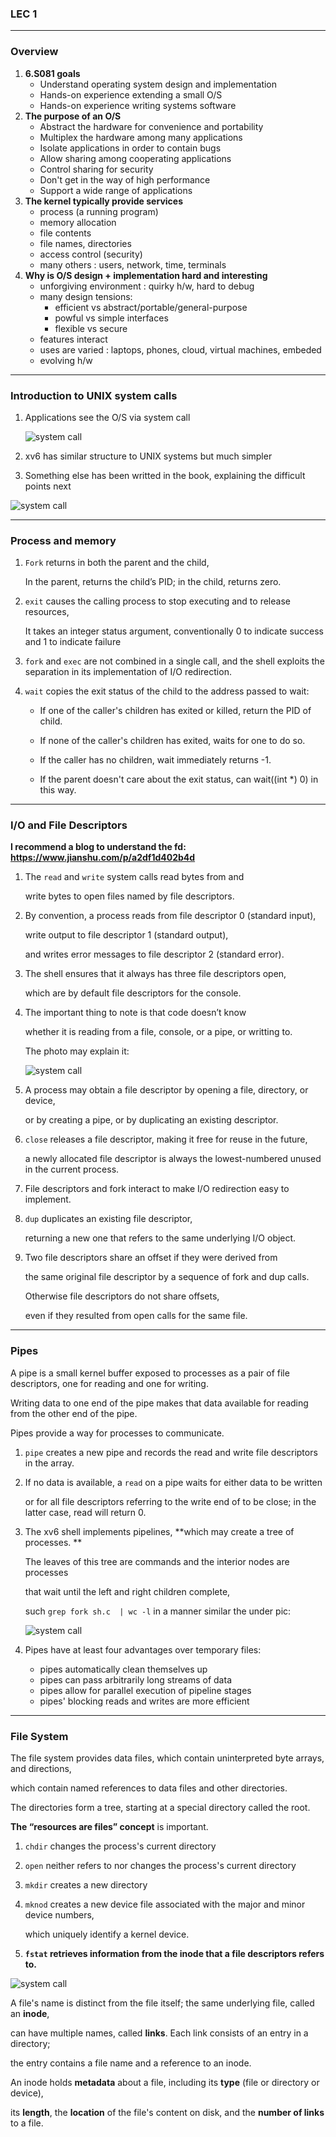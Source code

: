 ### LEC 1

----

### Overview

1. **6.S081 goals**
   * Understand operating system design and implementation
   * Hands-on experience extending a small O/S
   * Hands-on experience writing systems software
2. **The purpose of an O/S**
   * Abstract the hardware for convenience and portability
   * Multiplex the hardware among many applications
   * Isolate applications in order to contain bugs
   * Allow sharing among cooperating applications
   * Control sharing for security
   * Don't get in the way of high performance
   * Support a wide range of applications
3. **The kernel typically provide services**
   * process (a running program)
   * memory allocation
   * file contents
   * file names, directories
   * access control (security)
   * many others : users, network, time, terminals
4. **Why is O/S design + implementation hard and interesting**
   * unforgiving environment : quirky h/w, hard to debug
   * many design tensions:
     * efficient vs abstract/portable/general-purpose
     * powful vs simple interfaces
     * flexible vs secure
   * features interact
   * uses are varied : laptops, phones, cloud, virtual machines, embeded
   * evolving h/w

-----

### Introduction to UNIX system calls

1. Applications see the O/S via system call

    <img src="https://raw.githubusercontent.com/Eminem-x/Learning/main/OS/pic/kernel.png" alt="system call" style="max-width: 85%;">

2. xv6 has similar structure to UNIX systems but much simpler

3. Something else has been writted in the book, explaining the difficult points next

<img src="https://raw.githubusercontent.com/Eminem-x/Learning/main/OS/pic/system%20call.png" alt="system call" style="max-width: 100%;">

----

### Process and memory

1. `Fork` returns in both the parent and the child, 

   In the parent, returns the child’s PID; in the child, returns zero.

2. `exit` causes the calling process to stop executing and to release resources,

   It takes an integer status argument, conventionally 0 to indicate success and 1 to indicate failure

3. `fork` and `exec` are not combined in a single call,
   and the shell exploits the separation in its implementation of I/O redirection.

4. `wait` copies the exit status of the child to the address passed to wait:

   * If one of the caller's children has exited or killed, return the PID of child.

   * If none of the caller's children has exited, waits for one to do so.
   * If the caller has no children, wait immediately returns -1.
   * If the parent doesn't care about the exit status, can wait((int *) 0) in this way.

----

### I/O and File Descriptors

**I recommend a blog to understand the fd: https://www.jianshu.com/p/a2df1d402b4d**

1. The `read` and `write` system calls read bytes from and 

   write bytes to open files named by file descriptors.

2. By convention, a process reads from file descriptor 0 (standard input),

   write output to file descriptor 1 (standard output),

   and writes error messages to file descriptor 2 (standard error).

3. The shell ensures that it always has three file descriptors open,

   which are by default file descriptors for the console.

4. The important thing to note is that code doesn’t know 

   whether it is reading from a file, console, or a pipe, or writting to.

   The photo may explain it:

    <img src="https://raw.githubusercontent.com/Eminem-x/Learning/main/OS/pic/fd.png" alt="system call" style="max-width: 100%;">

5. A process may obtain a file descriptor by opening a file, directory, or device,

   or by creating a pipe, or by duplicating an existing descriptor.

6. `close` releases a file descriptor, making it free for reuse in the future,

   a newly allocated file descriptor is always the lowest-numbered unused in the current process.

7. File descriptors and fork interact to make I/O redirection easy to implement.

8. `dup` duplicates an existing file descriptor, 

   returning a new one that refers to the same underlying I/O object.

9. Two file descriptors share an offset if they were derived from 

   the same original file descriptor by a sequence of fork and dup calls. 

   Otherwise file descriptors do not share offsets, 

   even if they resulted from open calls for the same file.

----

### Pipes

A pipe is a small kernel buffer exposed to processes as a pair of file descriptors, one for reading and one for writing. 

Writing data to one end of the pipe makes that data available for reading from the other end of the pipe. 

Pipes provide a way for processes to communicate. 

1. `pipe` creates a new pipe and records the read and write file descriptors in the array.

2. If no data is available, a `read` on a pipe waits for either data to be written 

   or for all file descriptors referring to the write end of to be close; in the latter case, read will return 0.

3. The xv6 shell implements pipelines, **which may create a tree of processes. **

   The leaves of this tree are commands and the interior nodes are processes 

   that wait until the left and right children complete, 

   such `grep fork sh.c  | wc -l` in a manner similar the under pic:

    <img src="https://raw.githubusercontent.com/Eminem-x/Learning/main/OS/pic/pipe.png" alt="system call" style="max-width: 80%;">

4. Pipes have at least four advantages over temporary files:

   * pipes automatically clean themselves up
   * pipes can pass arbitrarily long streams of data
   * pipes allow for parallel execution of pipeline stages
   * pipes' blocking reads and writes are more efficient

----

### File System

The file system provides data files, which contain uninterpreted byte arrays, and directions,

which contain named references to data files and other directories.

The directories form a tree, starting at a special directory called the root.

**The “resources are files” concept** is important.

1. `chdir` changes the process's current directory

2. `open` neither refers to nor changes the process's current directory

3. `mkdir` creates a new directory

4. `mknod` creates a new device file associated with the major and minor device numbers,

   which uniquely identify a kernel device.
   
5. **`fstat` retrieves information from the inode that a file descriptors refers to.**

 <img src="https://raw.githubusercontent.com/Eminem-x/Learning/main/OS/pic/fd.png" alt="system call" style="max-width: 85%;">

A file's name is distinct from the file itself; the same underlying file, called an **inode**,

can have multiple names, called **links**. Each link consists of an entry in a directory;

the entry contains a file name and a reference to an inode.

An inode holds **metadata** about a file, including its **type** (file or directory or device),

its **length**, the **location** of the file's content on disk, and the **number of links** to a file.

   
